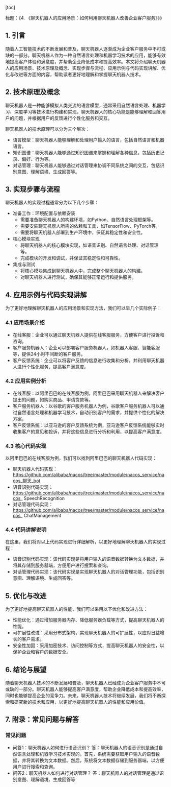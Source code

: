 
[toc]                    
                
                
标题：《4. 《聊天机器人的应用场景：如何利用聊天机器人改善企业客户服务》》》

## 1. 引言

随着人工智能技术的不断发展和普及，聊天机器人逐渐成为企业客户服务中不可或缺的一部分。聊天机器人作为一种自然语言处理和机器学习技术的应用，能够有效地提高客户体验和满意度，并帮助企业降低成本和提高效率。本文将介绍聊天机器人的应用场景、技术原理及概念、实现步骤与流程、应用示例与代码实现讲解、优化与改进等方面的内容，帮助读者更好地理解和掌握聊天机器人技术。

## 2. 技术原理及概念

聊天机器人是一种能够模拟人类交流的语言模型，通常采用自然语言处理、机器学习、深度学习等技术进行构建和实现。聊天机器人的核心功能是能够理解和回答用户的问题，并根据用户的反馈进行个性化服务和交互。

聊天机器人的技术原理可以分为三个层次：

- 语言模型：聊天机器人能够理解和处理用户输入的语言，包括自然语言和机器语言。
- 知识图谱：聊天机器人能够通过知识图谱来掌握和理解各种信息，包括历史记录、偏好、行为等。
- 对话管理：聊天机器人能够通过对话管理来协调不同系统之间的交互，包括识别意图、理解语境、生成回答等。

## 3. 实现步骤与流程

聊天机器人的实现过程通常分为以下几个步骤：

- 准备工作：环境配置与依赖安装
   - 需要准备聊天机器人的构建环境，如Python、自然语言处理框架等。
   - 需要安装聊天机器人所需的依赖和工具，如TensorFlow、PyTorch等。
   - 需要将聊天机器人部署到生产环境中，保证其稳定性和安全性。
- 核心模块实现
   - 将聊天机器人的核心模块实现，如语音识别、自然语言处理、对话管理等。
   - 完成模块的开发和调试，并保证其稳定性和可靠性。
- 集成与测试
   - 将核心模块集成到聊天机器人中，完成整个聊天机器人的构建。
   - 对聊天机器人进行测试，确保其能够正常运行和提供服务。

## 4. 应用示例与代码实现讲解

为了更好地理解聊天机器人的应用场景和实现方法，我们可以举几个实际例子：

### 4.1 应用场景介绍

- 在线客服：企业可以通过聊天机器人提供在线客服服务，方便客户进行投诉和咨询。
- 客户服务机器人：企业可以部署客户服务机器人，如机器人客服、智能客服等，提供24小时不间断的客户服务。
- 客户反馈系统：企业可以将客户反馈的信息进行收集和分析，并利用聊天机器人进行个性化服务，提高客户满意度。

### 4.2 应用实例分析

- 在线客服：以阿里巴巴的在线客服为例，阿里巴巴采用聊天机器人来解决客户提出的问题，如购买商品、申请贷款等。
- 客户服务机器人：以谷歌的客户服务机器人为例，谷歌客户服务机器人可以通过自然语言处理和机器学习技术，自动识别客户的需求，并提供个性化的解决方案。
- 客户反馈系统：以亚马逊的客户反馈系统为例，亚马逊客户反馈系统能够实时收集客户的意见和投诉，并将这些信息进行分析和利用，以提高客户满意度。

### 4.3 核心代码实现

以阿里巴巴的在线客服为例，我们可以找到阿里巴巴的聊天机器人代码实现：

- 聊天机器人代码实现：https://github.com/alibaba/nacos/tree/master/module/nacos_service/nacos_聊天_bot
- 语音识别代码实现：https://github.com/alibaba/nacos/tree/master/module/nacos_service/nacos_ SpeechRecognition
- 对话管理代码实现：https://github.com/alibaba/nacos/tree/master/module/nacos_service/nacos_ ChatManagement

### 4.4 代码讲解说明

在这里，我们将对以上代码实现进行详细解析，以更好地理解聊天机器人的实现过程：

- 语音识别代码实现：该代码实现是将用户输入的语音数据转换为文本数据，并将其存储到服务器端，方便用户进行搜索和查询。
- 对话管理代码实现：该代码实现是实现聊天机器人的对话管理功能，包括识别意图、理解语境、生成回答等。

## 5. 优化与改进

为了更好地提高聊天机器人的性能，我们可以采用以下优化和改进方法：

- 性能优化：通过增加服务器内存、降低服务器负载等方式，提高聊天机器人的性能。
- 可扩展性改进：采用分布式架构，实现聊天机器人的可扩展性，以应对日益增长的客户需求。
- 安全性加固：采用加密技术、访问控制等方式，提高聊天机器人的安全性，以保护企业和客户的数据安全。

## 6. 结论与展望

随着聊天机器人技术的不断发展和普及，聊天机器人已经成为企业客户服务中不可或缺的一部分。聊天机器人能够提高客户满意度，帮助企业降低成本和提高效率，同时也能够提高企业的竞争力。未来，聊天机器人技术将继续发展，我们将不断探索和研究新的技术和应用，以更好地提高聊天机器人的性能和应用价值。

## 7. 附录：常见问题与解答

### 常见问题

- 问答1：聊天机器人如何进行语音识别？
答：聊天机器人的语音识别是通过自然语言处理和机器学习技术实现的。首先，系统需要获取用户输入的语音数据，并将其转换为文本数据。然后，系统将文本数据存储到服务器端，以方便用户进行搜索和查询。
- 问答2：聊天机器人如何进行对话管理？
答：聊天机器人的对话管理是通过识别意图、理解语境、生成回答等


